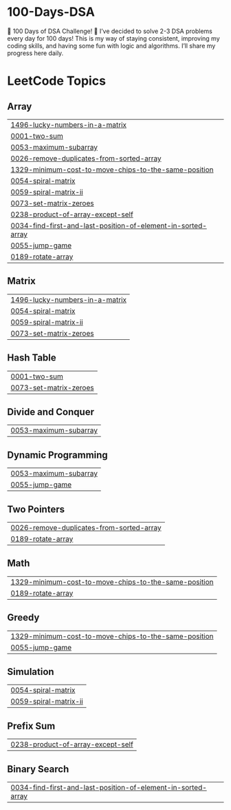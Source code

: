 # 100-Days-DSA
🎯 100 Days of DSA Challenge! 🎯 I’ve decided to solve 2-3 DSA problems every day for 100 days! This is my way of staying consistent, improving my coding skills, and having some fun with logic and algorithms.  I’ll share my progress here daily.

<!---LeetCode Topics Start-->
# LeetCode Topics
## Array
|  |
| ------- |
| [1496-lucky-numbers-in-a-matrix](https://github.com/Maheshdolly/100-Days-DSA/tree/master/1496-lucky-numbers-in-a-matrix) |
| [0001-two-sum](https://github.com/Maheshdolly/100-Days-DSA/tree/master/0001-two-sum) |
| [0053-maximum-subarray](https://github.com/Maheshdolly/100-Days-DSA/tree/master/0053-maximum-subarray) |
| [0026-remove-duplicates-from-sorted-array](https://github.com/Maheshdolly/100-Days-DSA/tree/master/0026-remove-duplicates-from-sorted-array) |
| [1329-minimum-cost-to-move-chips-to-the-same-position](https://github.com/Maheshdolly/100-Days-DSA/tree/master/1329-minimum-cost-to-move-chips-to-the-same-position) |
| [0054-spiral-matrix](https://github.com/Maheshdolly/100-Days-DSA/tree/master/0054-spiral-matrix) |
| [0059-spiral-matrix-ii](https://github.com/Maheshdolly/100-Days-DSA/tree/master/0059-spiral-matrix-ii) |
| [0073-set-matrix-zeroes](https://github.com/Maheshdolly/100-Days-DSA/tree/master/0073-set-matrix-zeroes) |
| [0238-product-of-array-except-self](https://github.com/Maheshdolly/100-Days-DSA/tree/master/0238-product-of-array-except-self) |
| [0034-find-first-and-last-position-of-element-in-sorted-array](https://github.com/Maheshdolly/100-Days-DSA/tree/master/0034-find-first-and-last-position-of-element-in-sorted-array) |
| [0055-jump-game](https://github.com/Maheshdolly/100-Days-DSA/tree/master/0055-jump-game) |
| [0189-rotate-array](https://github.com/Maheshdolly/100-Days-DSA/tree/master/0189-rotate-array) |
## Matrix
|  |
| ------- |
| [1496-lucky-numbers-in-a-matrix](https://github.com/Maheshdolly/100-Days-DSA/tree/master/1496-lucky-numbers-in-a-matrix) |
| [0054-spiral-matrix](https://github.com/Maheshdolly/100-Days-DSA/tree/master/0054-spiral-matrix) |
| [0059-spiral-matrix-ii](https://github.com/Maheshdolly/100-Days-DSA/tree/master/0059-spiral-matrix-ii) |
| [0073-set-matrix-zeroes](https://github.com/Maheshdolly/100-Days-DSA/tree/master/0073-set-matrix-zeroes) |
## Hash Table
|  |
| ------- |
| [0001-two-sum](https://github.com/Maheshdolly/100-Days-DSA/tree/master/0001-two-sum) |
| [0073-set-matrix-zeroes](https://github.com/Maheshdolly/100-Days-DSA/tree/master/0073-set-matrix-zeroes) |
## Divide and Conquer
|  |
| ------- |
| [0053-maximum-subarray](https://github.com/Maheshdolly/100-Days-DSA/tree/master/0053-maximum-subarray) |
## Dynamic Programming
|  |
| ------- |
| [0053-maximum-subarray](https://github.com/Maheshdolly/100-Days-DSA/tree/master/0053-maximum-subarray) |
| [0055-jump-game](https://github.com/Maheshdolly/100-Days-DSA/tree/master/0055-jump-game) |
## Two Pointers
|  |
| ------- |
| [0026-remove-duplicates-from-sorted-array](https://github.com/Maheshdolly/100-Days-DSA/tree/master/0026-remove-duplicates-from-sorted-array) |
| [0189-rotate-array](https://github.com/Maheshdolly/100-Days-DSA/tree/master/0189-rotate-array) |
## Math
|  |
| ------- |
| [1329-minimum-cost-to-move-chips-to-the-same-position](https://github.com/Maheshdolly/100-Days-DSA/tree/master/1329-minimum-cost-to-move-chips-to-the-same-position) |
| [0189-rotate-array](https://github.com/Maheshdolly/100-Days-DSA/tree/master/0189-rotate-array) |
## Greedy
|  |
| ------- |
| [1329-minimum-cost-to-move-chips-to-the-same-position](https://github.com/Maheshdolly/100-Days-DSA/tree/master/1329-minimum-cost-to-move-chips-to-the-same-position) |
| [0055-jump-game](https://github.com/Maheshdolly/100-Days-DSA/tree/master/0055-jump-game) |
## Simulation
|  |
| ------- |
| [0054-spiral-matrix](https://github.com/Maheshdolly/100-Days-DSA/tree/master/0054-spiral-matrix) |
| [0059-spiral-matrix-ii](https://github.com/Maheshdolly/100-Days-DSA/tree/master/0059-spiral-matrix-ii) |
## Prefix Sum
|  |
| ------- |
| [0238-product-of-array-except-self](https://github.com/Maheshdolly/100-Days-DSA/tree/master/0238-product-of-array-except-self) |
## Binary Search
|  |
| ------- |
| [0034-find-first-and-last-position-of-element-in-sorted-array](https://github.com/Maheshdolly/100-Days-DSA/tree/master/0034-find-first-and-last-position-of-element-in-sorted-array) |
<!---LeetCode Topics End-->